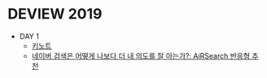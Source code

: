 # DEVIEW 2019
* DAY 1
  * [키노트](./keynote.md)
  * [네이버 검색은 어떻게 나보다 더 내 의도를 잘 아는가?: AiRSearch 반응형 추천](./airsearch.md)